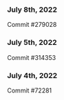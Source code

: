 ### July 8th, 2022

Commit #279028

### July 5th, 2022

Commit #314353


### July 4th, 2022

Commit #72281
